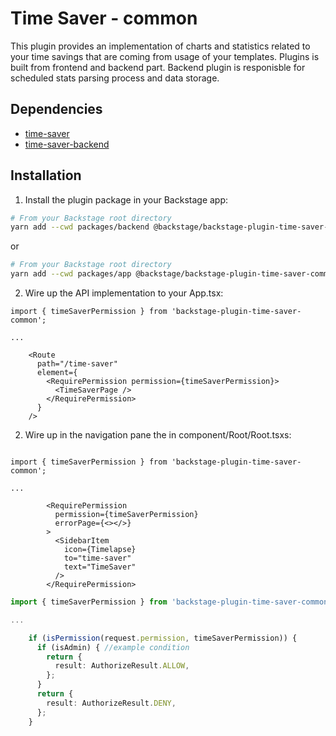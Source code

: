 # Time Saver - common

This plugin provides an implementation of charts and statistics related to your time savings that are coming from usage of your templates. Plugins is built from frontend and backend part. Backend plugin is responisble for scheduled stats parsing process and data storage.

## Dependencies

- [time-saver](./time-saver)
- [time-saver-backend](./time-saver-backend)

## Installation

1. Install the plugin package in your Backstage app:

```sh
# From your Backstage root directory
yarn add --cwd packages/backend @backstage/backstage-plugin-time-saver-common
```

or

```sh
# From your Backstage root directory
yarn add --cwd packages/app @backstage/backstage-plugin-time-saver-common
```

2. Wire up the API implementation to your App.tsx:

```tsx
import { timeSaverPermission } from 'backstage-plugin-time-saver-common';

...

    <Route
      path="/time-saver"
      element={
        <RequirePermission permission={timeSaverPermission}>
          <TimeSaverPage />
        </RequirePermission>
      }
    />

```

2. Wire up in the navigation pane the in component/Root/Root.tsxs:

```tsx

import { timeSaverPermission } from 'backstage-plugin-time-saver-common';

...

        <RequirePermission
          permission={timeSaverPermission}
          errorPage={<></>}
        >
          <SidebarItem
            icon={Timelapse}
            to="time-saver"
            text="TimeSaver"
          />
        </RequirePermission>
```

```ts
import { timeSaverPermission } from 'backstage-plugin-time-saver-common';

...

    if (isPermission(request.permission, timeSaverPermission)) {
      if (isAdmin) { //example condition
        return {
          result: AuthorizeResult.ALLOW,
        };
      }
      return {
        result: AuthorizeResult.DENY,
      };
    }

```
